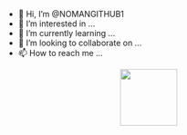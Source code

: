 - 👋 Hi, I’m @NOMANGITHUB1
- 👀 I’m interested in ...
- 🌱 I’m currently learning ...
- 💞️ I’m looking to collaborate on ...
- 📫 How to reach me ...
<div id="header" align="center" border-radius=50%>
  <img src="https://media.giphy.com/media/u2pmTWUi0MXjyrMaVj/giphy.gif" width="100"/>
</div>
<!---
NOMANGITHUB1/NOMANGITHUB1 is a ✨ special ✨ repository because its `README.md` (this file) appears on your GitHub profile.
You can click the Preview link to take a look at your changes.
--->
